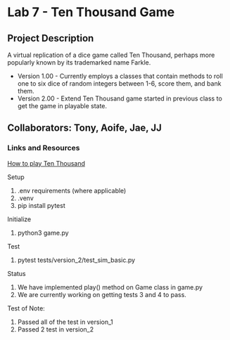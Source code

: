 # Lab 7 - Ten Thousand Game 

## Project Description
A virtual replication of a dice game called Ten Thousand, perhaps more popularly known by
its trademarked name Farkle. 
* Version 1.00 - Currently employs a classes that contain methods to roll one to six 
dice of random integers between 1-6, score them, and bank them.
* Version 2.00 - Extend Ten Thousand game started in previous class to get the game in playable state.

## Collaborators: Tony, Aoife, Jae, JJ

### Links and Resources
[How to play Ten Thousand](https://en.wikipedia.org/wiki/Dice_10000)


Setup
1. .env requirements (where applicable)
1. .venv
1. pip install pytest

Initialize

1. python3 game.py

Test

1. pytest tests/version_2/test_sim_basic.py

Status

1. We have implemented play() method on Game class in game.py
1. We are currently working on getting tests 3 and 4 to pass.

Test of Note:

1. Passed all of the test in version_1
1. Passed 2 test in version_2


